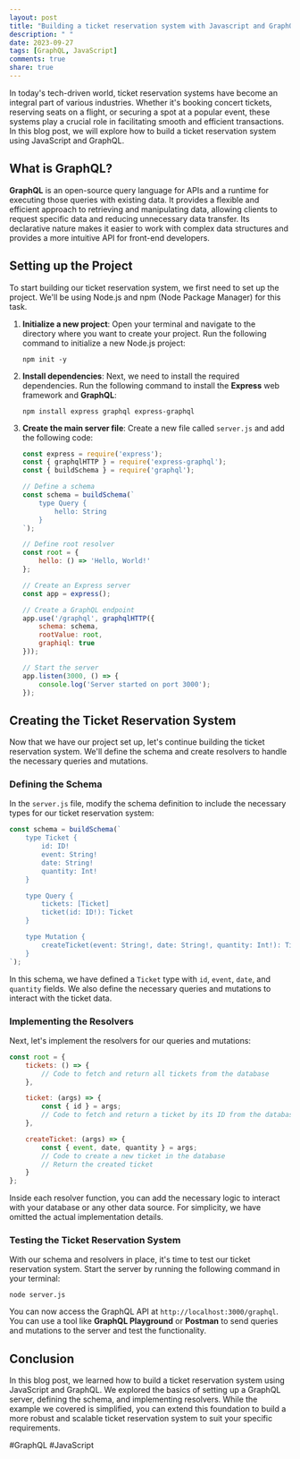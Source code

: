 ```yaml
---
layout: post
title: "Building a ticket reservation system with Javascript and GraphQL"
description: " "
date: 2023-09-27
tags: [GraphQL, JavaScript]
comments: true
share: true
---
```


In today's tech-driven world, ticket reservation systems have become an integral part of various industries. Whether it's booking concert tickets, reserving seats on a flight, or securing a spot at a popular event, these systems play a crucial role in facilitating smooth and efficient transactions. In this blog post, we will explore how to build a ticket reservation system using JavaScript and GraphQL.

## What is GraphQL?

**GraphQL** is an open-source query language for APIs and a runtime for executing those queries with existing data. It provides a flexible and efficient approach to retrieving and manipulating data, allowing clients to request specific data and reducing unnecessary data transfer. Its declarative nature makes it easier to work with complex data structures and provides a more intuitive API for front-end developers.

## Setting up the Project

To start building our ticket reservation system, we first need to set up the project. We'll be using Node.js and npm (Node Package Manager) for this task. 

1. **Initialize a new project**: Open your terminal and navigate to the directory where you want to create your project. Run the following command to initialize a new Node.js project:
    ```
    npm init -y
    ```

2. **Install dependencies**: Next, we need to install the required dependencies. Run the following command to install the **Express** web framework and **GraphQL**:
    ```
    npm install express graphql express-graphql
    ```

3. **Create the main server file**: Create a new file called `server.js` and add the following code:

    ```javascript
    const express = require('express');
    const { graphqlHTTP } = require('express-graphql');
    const { buildSchema } = require('graphql');

    // Define a schema
    const schema = buildSchema(`
        type Query {
            hello: String
        }
    `);

    // Define root resolver
    const root = {
        hello: () => 'Hello, World!'
    };

    // Create an Express server
    const app = express();

    // Create a GraphQL endpoint
    app.use('/graphql', graphqlHTTP({
        schema: schema,
        rootValue: root,
        graphiql: true
    }));

    // Start the server
    app.listen(3000, () => {
        console.log('Server started on port 3000');
    });
    ```

## Creating the Ticket Reservation System

Now that we have our project set up, let's continue building the ticket reservation system. We'll define the schema and create resolvers to handle the necessary queries and mutations.

### Defining the Schema

In the `server.js` file, modify the schema definition to include the necessary types for our ticket reservation system:

```javascript
const schema = buildSchema(`
    type Ticket {
        id: ID!
        event: String!
        date: String!
        quantity: Int!
    }

    type Query {
        tickets: [Ticket]
        ticket(id: ID!): Ticket
    }

    type Mutation {
        createTicket(event: String!, date: String!, quantity: Int!): Ticket
    }
`);
```

In this schema, we have defined a `Ticket` type with `id`, `event`, `date`, and `quantity` fields. We also define the necessary queries and mutations to interact with the ticket data.

### Implementing the Resolvers

Next, let's implement the resolvers for our queries and mutations:

```javascript
const root = {
    tickets: () => {
        // Code to fetch and return all tickets from the database
    },

    ticket: (args) => {
        const { id } = args;
        // Code to fetch and return a ticket by its ID from the database
    },

    createTicket: (args) => {
        const { event, date, quantity } = args;
        // Code to create a new ticket in the database
        // Return the created ticket
    }
};
```

Inside each resolver function, you can add the necessary logic to interact with your database or any other data source. For simplicity, we have omitted the actual implementation details.

### Testing the Ticket Reservation System

With our schema and resolvers in place, it's time to test our ticket reservation system. Start the server by running the following command in your terminal:

```
node server.js
```

You can now access the GraphQL API at `http://localhost:3000/graphql`. You can use a tool like **GraphQL Playground** or **Postman** to send queries and mutations to the server and test the functionality.

## Conclusion

In this blog post, we learned how to build a ticket reservation system using JavaScript and GraphQL. We explored the basics of setting up a GraphQL server, defining the schema, and implementing resolvers. While the example we covered is simplified, you can extend this foundation to build a more robust and scalable ticket reservation system to suit your specific requirements.

#GraphQL #JavaScript